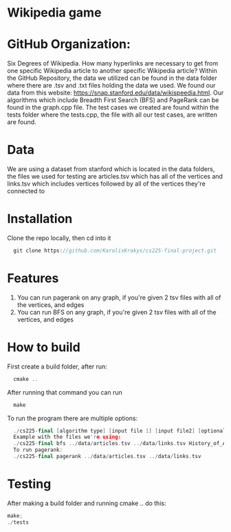 # Wikipedia game

# GitHub Organization:
Six Degrees of Wikipedia. How many hyperlinks are necessary to get from one specific Wikipedia article to another specific Wikipedia article?
Within the GitHub Repository, the data we utilized can be found in the data folder where there are .tsv and .txt files holding the data we used. We found our data from this website: https://snap.stanford.edu/data/wikispeedia.html. Our algorithms which include Breadth First Search (BFS) and PageRank can be found in the graph.cpp file. The test cases we created are found within the tests folder where the tests.cpp, the file with all our test cases, are written are found.


# Data
We are using a dataset from stanford which is located in the data folders, the files we used for testing are articles.tsv which has all of the vertices and
links.tsv which includes vertices followed by all of the vertices they're connected to
# Installation 
Clone the repo locally, then cd into it 
```c++
  git clone https://github.com/KarolisKrakys/cs225-final-project.git
```

# Features
1. You can run pagerank on any graph, if you're given 2 tsv files with all of the vertices, and edges
2. You can run BFS on any graph, if you're given 2 tsv files with all of the vertices, and edges

# How to build

First create a build folder, after run:
```c++
  cmake ..
```
After running that command you can run
```c++
  make
```
To run the program there are multiple options:
```c++
  ./cs225-final [algorithm type] [input file 1] [input file2] [optional start vertex for BFS] [optional end vertex for BFS]
  Example with the files we're using:
  ./cs225-final bfs ../data/articles.tsv ../data/links.tsv History_of_Arizona Emu
  To run pagerank:
  ./cs225-final pagerank ../data/articles.tsv ../data/links.tsv
```

# Testing
After making a build folder and running cmake .. do this:
```c++
make;
./tests
```
